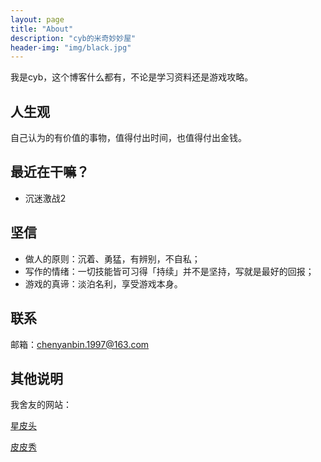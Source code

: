 ```yaml
---
layout: page
title: "About"
description: "cyb的米奇妙妙屋" 
header-img: "img/black.jpg"
---
```


我是cyb，这个博客什么都有，不论是学习资料还是游戏攻略。

## 人生观

自己认为的有价值的事物，值得付出时间，也值得付出金钱。


## 最近在干嘛？

* 沉迷激战2

## 坚信

* 做人的原则：沉着、勇猛，有辨别，不自私；
* 写作的情绪：一切技能皆可习得「持续」并不是坚持，写就是最好的回报；
* 游戏的真谛：淡泊名利，享受游戏本身。


## 联系

邮箱：chenyanbin.1997@163.com

## 其他说明

我舍友的网站：

[星皮头](http://utilcoder.com/)

[皮皮秀](http://icytown.com/)







